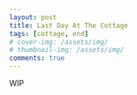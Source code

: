```yaml
---
layout: post
title: Last Day At The Cottage
tags: [cottage, end]
# cover-img: /assets/img/
# thumbnail-img: /assets/img/
comments: true
---
```

WIP
